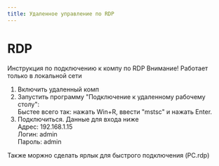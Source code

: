 ```yaml
---
title: Удаленное управление по RDP
---
```


# RDP

Инструкция по подключению к компу по RDP
Внимание! Работает только в локальной сети

1) Включить удаленный комп  
2) Запустить программу "Подключение к удаленному рабочему столу":  
Быстее всего так: нажать Win+R, ввести "mstsc" и нажать Enter.  
3) Подключиться. Данные для входа ниже  
Адрес: 192.168.1.15  
Логин: admin  
Пароль: admin  
 
Также моржно сделать ярлык для быстрого подключения (PC.rdp)
